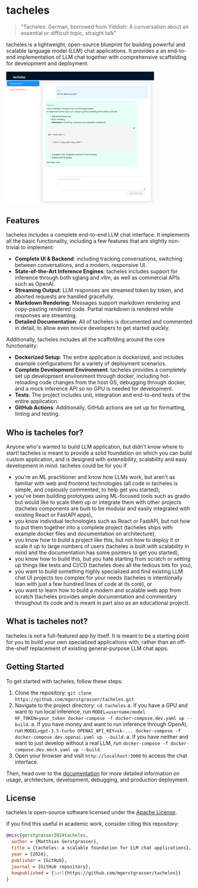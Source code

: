 # tacheles

> "Tacheles: German, borrowed from Yiddish: A conversation about an essential or difficult topic, straight talk"

tacheles is a lightweight, open-source blueprint for building powerful and scalable language model (LLM) chat applications. It provides a an end-to-end implementation of LLM chat together with comprehensive scaffolding for development and deployment.

<img src="docs/screenshot.png" alt="A screenshot of tacheles" style="max-width:400px;"/>

## Features

tacheles includes a complete end-to-end LLM chat interface. It implements all the basic functionality, including a few features that are slightly non-trivial to implement:

- **Complete UI & Backend**: including tracking conversations, switching between conversations, and a modern, responsive UI.
- **State-of-the-Art Inference Engines**: tacheles includes support for inference through both sglang and vllm, as well as commercial APIs such as OpenAI.
- **Streaming Output**: LLM responses are streamed token by token, and aborted requests are handled gracefully.
- **Markdown Rendering**: Messages support markdown rendering and copy-pasting rendered code. Partial markdown is rendered while responses are streaming.
- **Detailed Documentation**: All of tacheles is documented and commented in detail, to allow even novice developers to get started quickly.

Additionally, tacheles includes all the scaffolding around the core functionality:

- **Dockerized Setup**: The entire application is dockerized, and includes example configurations for a variety of deployment scenarios.
- **Complete Development Environment**: tacheles provides a completely set up development environment through docker, including hot-reloading code changes from the host OS, debugging through docker, and a mock inference API so no GPU is needed for development.
- **Tests**: The project includes unit, integration and end-to-end tests of the entire application.
- **GitHub Actions**: Additionally, GitHub actions are set up for formatting, linting and testing.

## Who is tacheles for?

Anyone who's wanted to build LLM application, but didn't know where to start! tacheles is meant to provide a solid foundation on which you can build custom application, and is designed with extensibility, scalability and easy development in mind. tacheles could be for you if

- you're an ML practitioner and know how LLMs work, but aren't as familiar with web and frontend technologies (all code in tacheles is simple, and copiously commented, to help get you started),
- you've been building prototypes using ML-focused tools such as gradio but would like to scale them up or integrate them with other projects (tacheles components are built to be modular and easily integrated with existing React or FastAPI apps),
- you know individual technologies such as React or FastAPI, but not how to put them together into a complete project (tacheles ships with example docker files and documentation on architecture),
- you know how to build a project like this, but not how to deploy it or scale it up to large numbers of users (tacheles is built with scalability in mind and the documentation has some pointers to get you started),
- you know how to build this, but you hate starting from scratch or setting up things like tests and CI/CD (tacheles does all the tedious bits for you),
- you want to build something highly specialized and find existing LLM chat UI projects too complex for your needs (tacheles is intentionally lean with just a few hundred lines of code at its core), or
- you want to learn how to build a modern and scalable web app from scratch (tacheles provides ample documentation and commentary throughout its code and is meant in part also as an educational project).

## What is tacheles **not**?

tacheles is _not_ a full-featured app by itself. It is meant to be a starting point for you to build your own specialized applications with, rather than an off-the-shelf replacement of existing general-purpose LLM chat apps.

## Getting Started

To get started with tacheles, follow these steps:

1. Clone the repository: `git clone https://github.com/mgerstgrasser/tacheles.git`
2. Navigate to the project directory: `cd tacheles`
   a. If you have a GPU and want to run local inference, run `MODEL=username/model HF_TOKEN=your_token docker-compose -f docker-compose.dev.yaml up --build`.
   a. If you have money and want to run inference through OpenAI, run `MODEL=gpt-3.5-turbo OPENAI_API_KEY=sk-... docker-compose -f docker-compose.dev.openai.yaml up --build`.
   a. If you have neither and want to just develop without a real LLM, run `docker-compose -f docker-compose.dev.mock.yaml up --build`.
3. Open your browser and visit `http://localhost:3000` to access the chat interface.

Then, head over to the [documentation](DOCUMENTATION.md) for more detailed information on usage, architecture, development, debugging, and production deployment.

## License

tacheles is open-source software licensed under the [Apache License](LICENSE).

If you find this useful in academic work, consider citing this repository:

```bibtex
@misc{gerstgrasser2024tacheles,
  author = {Matthias Gerstgrasser},
  title = {tacheles: a scalable foundation for LLM chat applications},
  year = {2024},
  publisher = {GitHub},
  journal = {GitHub repository},
  howpublished = {\url{https://github.com/mgerstgrasser/tacheles}}
}
```
